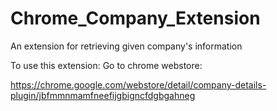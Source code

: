 # Chrome_Company_Extension
An extension for retrieving given company's information

To use this extension:
Go to chrome webstore:

https://chrome.google.com/webstore/detail/company-details-plugin/jbfmmnmamfneefijgbigncfdgbgahneg

